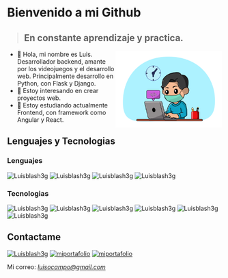 # Bienvenido a mi Github
> ## En constante aprendizaje y practica.


<div>
  <img align="right" width="250" height="180" src="https://github.com/Luis-Blash/Luis-Blash/blob/main/recursos/yo.png"></img>
  <ul align="left">
    <li>👋 Hola, mi nombre es Luis. Desarrollador backend, amante por los videojuegos y el desarrollo web. 
Principalmente desarrollo en Python, con Flask y Django.
  </li>
    <li>
      👀 Estoy interesando en crear proyectos web.
  </li>
    <li>
      🌱 Estoy estudiando actualmente Frontend, con framework como Angular y React.
  </li>
  </ul>
  
</div>

## Lenguajes y Tecnologias
### Lenguajes
![Luisblash3g](https://img.shields.io/twitter/url/http/shields.io.svg?color=fff&style=plastic&logo=javascript&logoColor=000&labelColor=F7DF1E&label=JavaScript)
![Luisblash3g](https://img.shields.io/twitter/url/http/shields.io.svg?color=fff&style=plastic&logo=python&logoColor=fff&labelColor=3776AB&label=Python)
![Luisblash3g](https://img.shields.io/twitter/url/http/shields.io.svg?color=fff&style=plastic&logo=html5&logoColor=fff&labelColor=E34F26&label=HTML)
![Luisblash3g](https://img.shields.io/twitter/url/http/shields.io.svg?color=fff&style=plastic&logo=css3&logoColor=fff&labelColor=1572B6&label=CSS)

### Tecnologias
![Luisblash3g](https://img.shields.io/twitter/url/http/shields.io.svg?color=fff&style=plastic&logo=docker&logoColor=fff&labelColor=2496ED&label=Docker)
![Luisblash3g](https://img.shields.io/twitter/url/http/shields.io.svg?color=fff&style=plastic&logo=react&logoColor=000&labelColor=61DAFB&label=React)
![Luisblash3g](https://img.shields.io/twitter/url/http/shields.io.svg?color=fff&style=plastic&logo=flask&logoColor=fff&labelColor=000000&label=Flask)
![Luisblash3g](https://img.shields.io/twitter/url/http/shields.io.svg?color=fff&style=plastic&logo=django&logoColor=fff&labelColor=092E20&label=Django)
![Luisblash3g](https://img.shields.io/twitter/url/http/shields.io.svg?color=fff&style=plastic&logo=mongodb&logoColor=fff&labelColor=47A248&label=MongoDB)
![Luisblash3g](https://img.shields.io/twitter/url/http/shields.io.svg?color=fff&style=plastic&logo=mysql&logoColor=fff&labelColor=4479A1&label=Mysql)


## Contactame
[![Luisblash3g](https://img.shields.io/twitter/url/http/shields.io.svg?color=fff&style=plastic&logo=twitter&logoColor=fff&labelColor=1DA1F2&label=LuisBlash)](https://twitter.com/luisblash3)
[![miportafolio](https://img.shields.io/twitter/url/http/shields.io.svg?color=fff&style=plastic&logo=github&logoColor=000&labelColor=ccc&label=Mi_portafolio)](https://luis-blash.github.io/miportafolio)
[![miportafolio](https://img.shields.io/twitter/url/http/shields.io.svg?color=fff&style=plastic&logo=linkedin&logoColor=0a66c2&labelColor=BCE6FF&label=Linkedin)](https://www.linkedin.com/in/luis-enrique-ocampo-gonzalez-769b5a20a)


Mi correo: *luisocampo@gmail.com*
